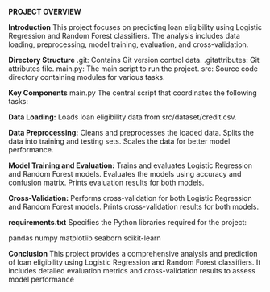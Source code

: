 **PROJECT OVERVIEW**


**Introduction**
This project focuses on predicting loan eligibility using Logistic Regression and Random Forest classifiers. The analysis includes data loading, preprocessing, model training, evaluation, and cross-validation.

**Directory Structure**
.git: Contains Git version control data.
.gitattributes: Git attributes file.
main.py: The main script to run the project.
src: Source code directory containing modules for various tasks.

**Key Components**
main.py
The central script that coordinates the following tasks:

**Data Loading:**
Loads loan eligibility data from src/dataset/credit.csv.

**Data Preprocessing:**
Cleans and preprocesses the loaded data.
Splits the data into training and testing sets.
Scales the data for better model performance.

**Model Training and Evaluation:**
Trains and evaluates Logistic Regression and Random Forest models.
Evaluates the models using accuracy and confusion matrix.
Prints evaluation results for both models.

**Cross-Validation:**
Performs cross-validation for both Logistic Regression and Random Forest models.
Prints cross-validation results for both models.

**requirements.txt**
Specifies the Python libraries required for the project:

pandas
numpy
matplotlib
seaborn
scikit-learn

**Conclusion**
This project provides a comprehensive analysis and prediction of loan eligibility using Logistic Regression and Random Forest classifiers. It includes detailed evaluation metrics and cross-validation results to assess model performance

